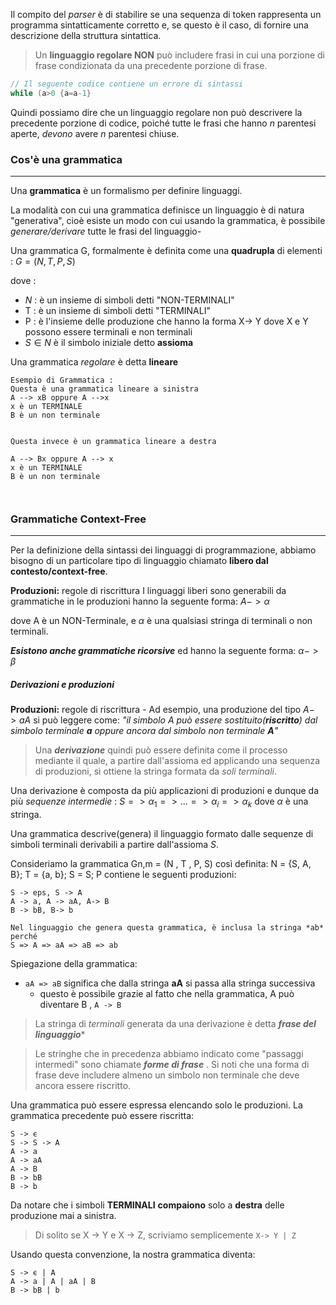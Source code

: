 Il compito del *parser* è di stabilire se una sequenza di token rappresenta un programma sintatticamente corretto e, se questo è il caso, di fornire una descrizione della struttura sintattica. 


> Un **linguaggio regolare NON** può includere frasi in cui una porzione di frase condizionata da una precedente porzione di frase. 

```c
// Il seguente codice contiene un errore di sintassi
while (a>0 {a=a-1}
```

Quindi possiamo dire che un linguaggio regolare non può descrivere la precedente porzione di codice, poiché tutte le frasi che hanno *n* parentesi aperte, *devono* avere *n* parentesi chiuse. 



### Cos'è una grammatica
---
Una **grammatica** è un formalismo per definire linguaggi.

La modalità con cui una grammatica definisce un linguaggio è di natura "generativa", cioè esiste un modo con cui usando la grammatica, è possibile *generare/derivare* tutte le frasi del linguaggio-


Una grammatica G, formalmente è definita come una **quadrupla** di elementi : $G = (N, T, P, S)$

dove : 
- $N$ : è un insieme di simboli detti "NON-TERMINALI"
- T : è un insieme di simboli detti "TERMINALI"
- P : è l'insieme delle produzione che hanno la forma X-> Y dove X e Y possono essere terminali e non terminali
- $S \in N$ è il simbolo iniziale detto **assioma**

Una grammatica *regolare* è detta **lineare**
```
Esempio di Grammatica :
Questa è una grammatica lineare a sinistra
A --> xB oppure A -->x
x è un TERMINALE
B è un non terminale


Questa invece è un grammatica lineare a destra

A --> Bx oppure A --> x
x è un TERMINALE
B è un non terminale



```


### Grammatiche Context-Free
---
Per la definizione della sintassi dei linguaggi di programmazione, abbiamo bisogno di un particolare tipo di linguaggio chiamato **libero dal contesto/context-free**. 

**Produzioni:** regole di riscrittura
I linguaggi liberi sono generabili da grammatiche in le produzioni hanno la seguente forma: $A->\alpha$

dove A è un NON-Terminale, e $\alpha$ è una qualsiasi stringa di terminali o non terminali. 

***Esistono anche grammatiche ricorsive*** ed hanno la seguente forma: $\alpha -> \beta$

##### Derivazioni e produzioni
**Produzioni:** regole di riscrittura 
	- Ad esempio, una produzione del tipo $A -> aA$ si può leggere come: *"il simbolo A può essere sostituito(**riscritto**) dal simbolo terminale **a**  oppure ancora dal simbolo non terminale **A**"*


>Una ***derivazione*** quindi può essere definita come il processo mediante il quale, a partire dall'assioma ed applicando una sequenza di produzioni, si ottiene la stringa formata da *soli terminali*. 

Una derivazione è composta da più applicazioni di produzioni e dunque da più *sequenze intermedie* : $S => \alpha_1 => ... => \alpha_i => \alpha_k$ dove $\alpha$ è una stringa. 

Una grammatica descrive(genera) il linguaggio formato dalle sequenze di simboli terminali derivabili a partire dall'assioma *S*. 


Consideriamo la grammatica Gn,m = (N , T , P, S) così definita:
N = {S, A, B};
T = {a, b};
S = S;
P contiene le seguenti produzioni:
```
S -> eps, S -> A
A -> a, A -> aA, A-> B
B -> bB, B-> b

Nel linguaggio che genera questa grammatica, è inclusa la stringa *ab* perché 
S => A => aA => aB => ab
```

Spiegazione della grammatica: 
- `aA => aB` significa che dalla stringa **aA** si passa alla stringa successiva
	- questo è possibile grazie al fatto che nella grammatica, A può diventare B , `A -> B`

> La stringa di *terminali* generata da una derivazione è detta ***frase del linguaggio****

> Le stringhe che in precedenza abbiamo indicato come "passaggi intermedi" sono chiamate ***forme di frase*** . Si noti che una forma di frase deve includere almeno un simbolo non terminale che deve ancora essere riscritto. 

Una grammatica può essere espressa elencando solo le produzioni. La grammatica precedente può essere riscritta: 


```
S -> ϵ
S -> S -> A
A -> a
A -> aA
A -> B
B -> bB
B -> b
```

Da notare che i simboli **TERMINALI** **compaiono** solo a **destra** delle produzione mai a sinistra. 


> Di solito se X -> Y e X -> Z, scriviamo semplicemente `X-> Y | Z`

Usando questa convenzione, la nostra grammatica diventa: 
```
S -> ϵ | A
A -> a | A | aA | B
B -> bB | b
```

